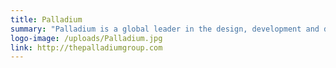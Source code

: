 ```yaml
---
title: Palladium
summary: "Palladium is a global leader in the design, development and delivery of Positive Impact—the intentional creation and measurement of enduring social and economic value."
logo-image: /uploads/Palladium.jpg
link: http://thepalladiumgroup.com 
---
```


